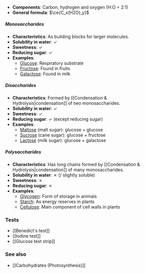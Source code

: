 - **Components**: Carbon, hydrogen and oxygen (H:O = 2:1)
- **General formula**: $\ce{C_x(H2O)_y}$

##### Monosaccharides
- **Characteristics**: As building blocks for larger molecules.
- **Solubility in water**: ✓
- **Sweetness**: ✓
- **Reducing sugar**: ✓
- **Examples**:
	- <u>Glucose</u>: Respiratory substrate
	- <u>Fructose</u>: Found in fruits
	- <u>Galactose</u>: Found in milk

##### Disaccharides
- **Characteristics**: Formed by [[Condensation & Hydrolysis|condensation]] of two monosaccharides.
- **Solubility in water**: ✓
- **Sweetness**: ✓
- **Reducing sugar**: ✓ (except reducing sugar)
- **Examples**:
	- <u>Maltose</u> (malt sugar): glucose + glucose
	- <u>Sucrose</u> (cane sugar): glucose + fructose
	- <u>Lactose</u> (milk sugar): glucose + galactose

##### Polysaccharides
- **Characteristics**: Has long chains formed by [[Condensation & Hydrolysis|condensation]] of many monosaccharides.
- **Solubility in water**: ✗ (/ slightly soluble)
- **Sweetness**: ✗
- **Reducing sugar**: ✗
- **Examples**:
	- <u>Glycogen</u>: Form of storage in animals
	- <u>Starch</u>: As energy reserves in plants
	- <u>Cellulose</u>: Main component of cell walls in plants

### Tests
- [[Benedict's test]]
- [[Iodine test]]
- [[Glucose test strip]]

### See also
- [[Carbohydrates (Photosynthesis)]]
